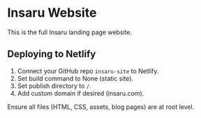 # Insaru Website

This is the full Insaru landing page website.

## Deploying to Netlify

1. Connect your GitHub repo `insaru-site` to Netlify.
2. Set build command to None (static site).
3. Set publish directory to `/`.
4. Add custom domain if desired (insaru.com).

Ensure all files (HTML, CSS, assets, blog pages) are at root level.
